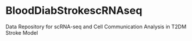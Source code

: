 # BloodDiabStrokescRNAseq
Data Repository for scRNA-seq and Cell Communication Analysis in T2DM Stroke Model
